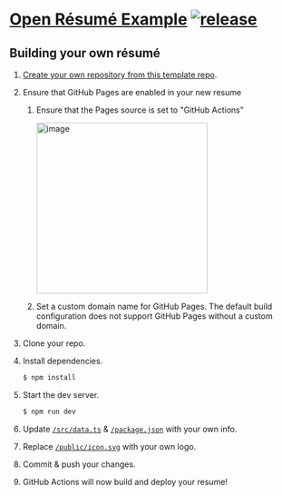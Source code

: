 # [Open Résumé Example](https://open-resume.orleans.io) [![release](https://github.com/dudeofawesome/open-resume-example/actions/workflows/release.yaml/badge.svg)](https://github.com/dudeofawesome/open-resume-example/actions/workflows/release.yaml)

## Building your own résumé

1.  [Create your own repository from this template repo](https://github.com/dudeofawesome/open-resume-example/generate).

1.  Ensure that GitHub Pages are enabled in your new resume

    1.  Ensure that the Pages source is set to "GitHub Actions"

        <img width="301" alt="image" src="https://user-images.githubusercontent.com/1683595/228087870-02fbb377-b538-482f-b5a3-ff7636584b34.png">

    1.  Set a custom domain name for GitHub Pages. The default build configuration does not support GitHub Pages without a custom domain.

1.  Clone your repo.
1.  Install dependencies.
    ```bash
    $ npm install
    ```
1.  Start the dev server.
    ```bash
    $ npm run dev
    ```
1.  Update [`/src/data.ts`](/src/data.ts) & [`/package.json`](/package.json) with your own info.
1.  Replace [`/public/icon.svg`](/public/icon.svg) with your own logo.
1.  Commit & push your changes.
1.  GitHub Actions will now build and deploy your resume!
